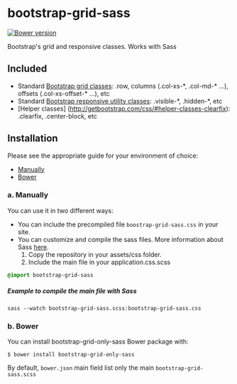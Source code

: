 # bootstrap-grid-sass
[![Bower version](https://badge.fury.io/bo/bootstrap-grid-sass.svg)](https://badge.fury.io/bo/bootstrap-grid-sass)


Bootstrap's grid and responsive classes. Works with Sass

## Included
- Standard [Bootstrap grid classes](http://getbootstrap.com/css/#grid): .row, columns (.col-xs-\*, .col-md-\* ...), offsets (.col-xs-offset-\* ...), etc
- Standard [Bootstrap responsive utility classes](http://getbootstrap.com/css/#responsive-utilities): .visible-\*, .hidden-\*, etc
- [Helper classes] (http://getbootstrap.com/css/#helper-classes-clearfix): .clearfix, .center-block, etc

## Installation

Please see the appropriate guide for your environment of choice:
* [Manually](#a-manually)
* [Bower](#b-bower)

### a. Manually
You can use it in two different ways:
- You can include the precompiled file `boostrap-grid-sass.css` in your site.
- You can customize and compile the sass files. More information about Sass [here](http://sass-lang.com/guide).
  1. Copy the repository in your assets/css folder. 
  2. Include the main file in your application.css.scss    
       
```css
@import bootstrap-grid-sass
```
##### Example to compile the main file with Sass
```console
sass --watch bootstrap-grid-sass.scss:bootstrap-grid-sass.css
```

### b. Bower
You can install bootstrap-grid-only-sass Bower package with: 
```console
$ bower install bootstrap-grid-only-sass
```

By default, `bower.json` main field list only the main `bootstrap-grid-sass.scss`
